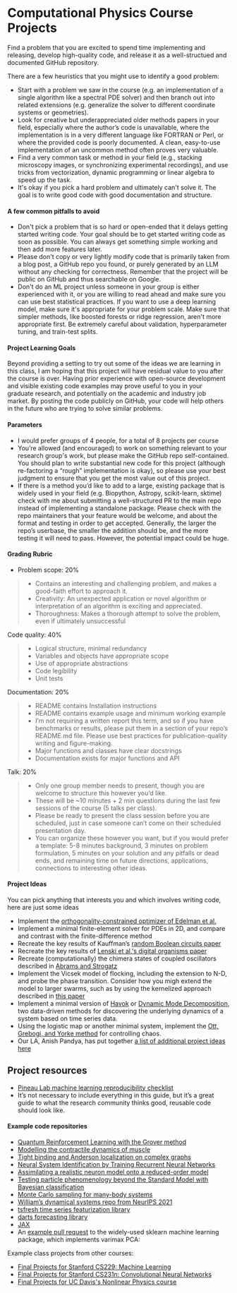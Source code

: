 # Computational Physics Course Projects

Find a problem that you are excited to spend time implementing and releasing, develop high-quality code, and release it as a well-structued and documented GitHub repository.

There are a few heuristics that you might use to identify a good problem:
+ Start with a problem we saw in the course (e.g. an implementation of a single algorithm like a spectral PDE solver) and then branch out into related extensions (e.g. generalize the solver to different coordinate systems or geometries).
+ Look for creative but underappreciated older methods papers in your field, especially where the author’s code is unavailable, where the implementation is in a very different language like FORTRAN or Perl, or where the provided code is poorly documented. A clean, easy-to-use implementation of an uncommon method often proves very valuable.
+ Find a very common task or method in your field (e.g., stacking microscopy images, or synchronizing experimental recordings), and use tricks from vectorization, dynamic programming or linear algebra to speed up the task.
+ It's okay if you pick a hard problem and ultimately can't solve it. The goal is to write good code with good documentation and structure.


#### A few common pitfalls to avoid

+ Don't pick a problem that is so hard or open-ended that it delays getting started writing code. Your goal should be to get started writing code as soon as possible. You can always get something simple working and then add more features later.
+ Please don't copy or very lightly modify code that is primarily taken from a blog post, a GitHub repo you found, or purely generated by an LLM without any checking for correctness. Remember that the project will be public on GitHub and thus searchable on Google.
+ Don't do an ML project unless someone in your group is either experienced with it, or you are willing to read ahead and make sure you can use best statistical practices. If you want to use a deep learning model, make sure it's appropriate for your problem scale. Make sure that simpler methods, like boosted forests or ridge regression, aren't more appropriate first. Be extremely careful about validation, hyperparameter tuning, and train-test splits.

#### Project Learning Goals

Beyond providing a setting to try out some of the ideas we are learning in this class, I am hoping that this project will have residual value to you after the course is over. Having prior experience with open-source development and visible existing code examples may prove useful to you in your graduate research, and potentially on the academic and industry job market. By posting the code publicly on GitHub, your code will help others in the future who are trying to solve similar problems.

#### Parameters
+ I would prefer groups of 4 people, for a total of 8 projects per course
+ You’re allowed (and encouraged) to work on something relevant to your research group's work, but please make the GitHub repo self-contained. You should plan to write substantial new code for this project (although re-factoring a “rough” implementation is okay), so please use your best judgment to ensure that you get the most value out of this project.
+ If there is a method you’d like to add to a large, existing package that is widely used in your field (e.g. Biopython, Astropy, scikit-learn, sktime) check with me about submitting a well-structured PR to the main repo instead of implementing a standalone package. Please check with the repo maintainers that your feature would be welcome, and about the format and testing in order to get accepted. Generally, the larger the repo’s userbase, the smaller the addition should be, and the more testing it will need to pass. However, the potential impact could be huge. 


#### Grading Rubric

+ Problem scope: 20% 
> + Contains an interesting and challenging problem, and makes a good-faith effort to approach it.
> + Creativity: An unexpected application or novel algorithm or interpretation of an algorithm is exciting and appreciated.
> + Thoroughness: Makes a thorough attempt to solve the problem, even if ultimately unsuccessful

Code quality: 40%
> + Logical structure, minimal redundancy
> + Variables and objects have appropriate scope
> + Use of appropriate abstractions
> + Code legibility
> + Unit tests

Documentation: 20%
> + README contains Installation instructions
> + README contains example usage and minimum working example
> + I’m not requiring a written report this term, and so if you have benchmarks or results, please put them in a section of your repo’s README.md file. Please use best practices for publication-quality writing and figure-making.
> + Major functions and classes have clear docstrings
> + Documentation exists for major functions and API

Talk: 20%
> + Only one group member needs to present, though you are welcome to structure this however you’d like.
> + These will be ~10 minutes + 2 min questions during the last few sessions of the course (5 talks per class).
> + Please be ready to present the class session before you are scheduled, just in case someone can’t come on their scheduled presentation day.
> + You can organize these however you want, but if you would prefer a template: 5-8 minutes background, 3 minutes on problem formulation, 5 minutes on your solution and any pitfalls or dead ends, and remaining time on future directions, applications, connections to interesting other ideas.

#### Project Ideas
You can pick anything that interests you and which involves writing code, here are just some ideas
+ Implement the [orthogonality-constrained optimizer of Edelman et al.](https://arxiv.org/abs/physics/9806030)
+ Implement a minimal finite-element solver for PDEs in 2D, and compare and contrast with the finite-difference method
+ Recreate the key results of Kauffman’s [random Boolean circuits paper](https://www.sciencedirect.com/science/article/abs/pii/0022519369900150)
+ Recreate the key results of [Lenski et al.'s digital organisms paper](https://www.nature.com/articles/23245)
+ Recreate (computationally) the chimera states of coupled oscillators described in [Abrams and Strogatz](https://journals.aps.org/prl/abstract/10.1103/PhysRevLett.101.084103)
+ Implement the Vicsek model of flocking, including the extension to N-D, and probe the phase transition. Consider how you migh extend the model to larger swarms, such as by using the kernelized approach described in [this paper](https://journals.aps.org/pre/abstract/10.1103/PhysRevE.105.014213)
+ Implement a minimal version of [Havok](https://www.nature.com/articles/s41467-017-00030-8) or [Dynamic Mode Decomposition](https://en.wikipedia.org/wiki/Dynamic_mode_decomposition), two data-driven methods for discovering the underlying dynamics of a system based on time series data.
+ Using the logistic map or another minimal system, implement the [Ott, Grebogi, and Yorke method](https://link.aps.org/doi/10.1103/PhysRevLett.64.1196) for controlling chaos.
+ Our LA, Anish Pandya, has put together [a list of additional project ideas here](https://docs.google.com/document/d/1o2brUmCJSoGZj9hPAE8sXEiutk-aqT9bq13qos-3Ahw/edit?usp=sharing)

## Project resources
+ [Pineau Lab machine learning reproducibility checklist](https://github.com/paperswithcode/releasing-research-code)
+ It’s not necessary to include everything in this guide, but it’s a great guide to what the research community thinks good, reusable code should look like.

#### Example code repositories
+ [Quantum Reinforcement Learning with the Grover method](https://github.com/jiangzz-lab/GroverQLearning)
+ [Modelling the contractile dynamics of muscle](https://github.com/jakemcgrath1999/muscle_model)
+ [Tight binding and Anderson localization on complex graphs](https://github.com/ravikoka/qgraph)
+ [Neural System Identification by Training Recurrent Neural Networks](https://github.com/liuyuezhang/nsi)
+ [Assimilating a realistic neuron model onto a reduced-order model](https://github.com/sepstein22/computational_brain)
+ [Testing particle phenomenology beyond the Standard Model with Bayesian classification](https://github.com/ramreddy-physics/Madgraph_Search)
+ [Monte Carlo sampling for many-body systems](https://github.com/Potatoasad/Computational-Physics-Final-Project)
+ [William’s dynamical systems repo from NeurIPS 2021](https://github.com/williamgilpin/dysts)
+ [tsfresh time series featurization library](https://github.com/blue-yonder/tsfresh)
+ [darts forecasting library](https://github.com/unit8co/darts)
+ [JAX](https://github.com/google/jax)
+ An [example pull request](https://github.com/scikit-learn/scikit-learn/issues/2688) to the widely-used sklearn machine learning package, which implements varimax PCA: 


Example class projects from other courses:
+ [Final Projects for Stanford CS229: Machine Learning](https://cs229.stanford.edu/proj2021spr/)
+ [Final Projects for Stanford CS231n: Convolutional Neural Networks](http://cs231n.stanford.edu/2017/reports.html)
+ [Final Projects for UC Davis's Nonlinear Physics course](http://csc.ucdavis.edu/~chaos/courses/nlp/Projects2009/Projects2009.html)
